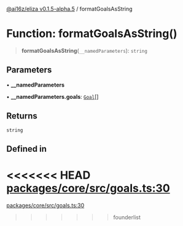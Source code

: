 [@ai16z/eliza v0.1.5-alpha.5](../index.md) / formatGoalsAsString

# Function: formatGoalsAsString()

> **formatGoalsAsString**(`__namedParameters`): `string`

## Parameters

• **\_\_namedParameters**

• **\_\_namedParameters.goals**: [`Goal`](../interfaces/Goal.md)[]

## Returns

`string`

## Defined in

<<<<<<< HEAD
[packages/core/src/goals.ts:30](https://github.com/ai16z/eliza/blob/main/packages/core/src/goals.ts#L30)
=======
[packages/core/src/goals.ts:30](https://github.com/konstantine25b/eliza/blob/main/packages/core/src/goals.ts#L30)
>>>>>>> founderlist
